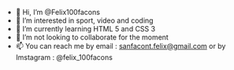 - 👋 Hi, I’m @Felix100facons
- 👀 I’m interested in sport, video and coding
- 🌱 I’m currently learning HTML 5 and CSS 3
- 💞️ I’m not looking to collaborate for the moment
- 📫 You can reach me by email : sanfacont.felix@gmail.com
  or by Imstagram : @felix_100facons

<!---
Felix100facons/Felix100facons is a ✨ special ✨ repository because its `README.md` (this file) appears on your GitHub profile.
You can click the Preview link to take a look at your changes.
--->
